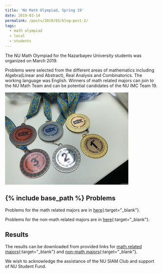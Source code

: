```yaml
---
title: 'NU Math Olympiad, Spring 19'
date: 2019-03-14
permalink: /posts/2019/03/blog-post-2/
tags:
  - math olympiad
  - local
  - students
---
```


The NU Math Olympiad for the Nazarbayev University students was organized on March 2019.

Problems were selected from the different areas of mathematics including Algebra(Linear and Abstract), Real Analysis and Combinatorics. The working language was English. 
Winners of math related majors can join to the NU Math Team and can be potential candidates of the NU IMC Team 19.
 
![alt text](/files/posts/NU_Math_Olympiad/Medals.png "NU Math Olympiad Medals")
 
	 
{% include base_path %}
Problems
-------

Problems for the math related majors are in [here](/files/posts/NU_Math_Olympiad/NU_olympiad_Spring19.pdf){:target="_blank"}.

Problems for the non-math related majors are in [here](/files/posts/NU_Math_Olympiad/Non_math_olympiad_NU_Spring19.pdf){:target="_blank"}.

Results
------
The results can be downloaded from provided links for [math related majors](/files/posts/NU_Math_Olympiad/Results_Math.pdf){:target="_blank"} and [non-math majors](/files/posts/NU_Math_Olympiad/Results_Non_math.pdf){:target="_blank"}.

We wish to acknowledge the assistance of the NU SIAM Club and support of NU Student Fund.
